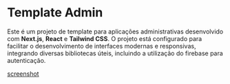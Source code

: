 # Template Admin

Este é um projeto de template para aplicações administrativas desenvolvido com **Next.js**, **React** e **Tailwind CSS**. O projeto está configurado para facilitar o desenvolvimento de interfaces modernas e responsivas, integrando diversas bibliotecas úteis, incluindo a utilização do firebase para autenticação.

[screenshot]()

